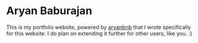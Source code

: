 # Aryan Baburajan
This is my portfolio website, powered by [aryanbnb](./aryanbnb.py) that I wrote specifically for this website. I do plan on extending it further for other users, like you. :)